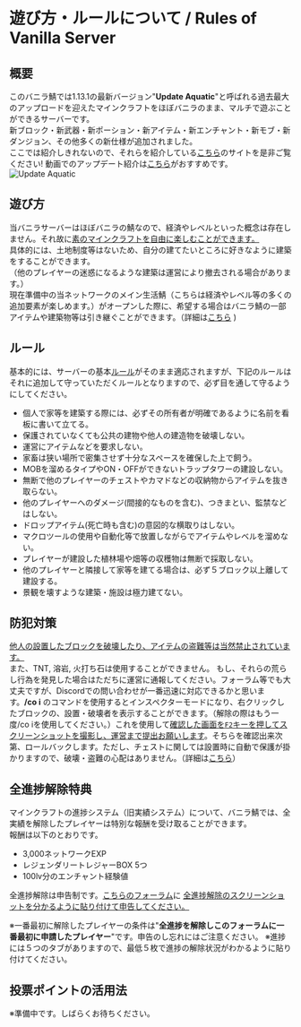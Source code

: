 # 遊び方・ルールについて / Rules of Vanilla Server

## 概要
このバニラ鯖では1.13.1の最新バージョン"**Update Aquatic**"と呼ばれる過去最大のアップロードを迎えたマインクラフトをほぼバニラのまま、マルチで遊ぶことができるサーバーです。  
新ブロック・新武器・新ポーション・新アイテム・新エンチャント・新モブ・新ダンジョン、その他多くの新仕様が追加されました。  
ここでは紹介しきれないので、それらを紹介している[こちら](http://minecraft-diary.jp/blog-entry-1366.html)のサイトを是非ご覧ください! 動画でのアップデート紹介は[こちら](https://www.youtube.com/watch?v=NgFRuLyUG14&list=PL1DGsG6D8Goo-PTcQsy3_CCRHnZ-L3ilx)がおすすめです。
![Update Aquatic](https://i.imgur.com/swiHydo.png)

## 遊び方
当バニラサーバーはほぼバニラの鯖なので、経済やレベルといった概念は存在しません。それ故に<u>素のマインクラフトを自由に楽しむことができます。</u>  
具体的には、土地制度等はないため、自分の建てたいところに好きなように建築をすることができます。  
（他のプレイヤーの迷惑になるような建築は運営により撤去される場合があります。）  
現在準備中の当ネットワークのメイン生活鯖（こちらは経済やレベル等の多くの追加要素が楽しめます。）がオープンした際に、希望する場合はバニラ鯖の一部アイテムや建築物等は引き継ぐことができます。（詳細は[こちら](https://wiki.lucknetwork.jp/vanilla_trans) )

## ルール
基本的には、サーバーの基本[ルール](rule.md)がそのまま適応されますが、下記のルールはそれに追加して守っていただくルールとなりますので、必ず目を通して守るようにしてください。  

  * 個人で家等を建築する際には、必ずその所有者が明確であるように名前を看板に書いて立てる。
  * 保護されていなくても公共の建物や他人の建造物を破壊しない。
  * 運営にアイテムなどを要求しない。
  * 家畜は狭い場所で密集させず十分なスペースを確保した上で飼う。
  * MOBを溜めるタイプやON・OFFができないトラップタワーの建設しない。
  * 無断で他のプレイヤーのチェストやカマドなどの収納物からアイテムを抜き取らない。
  * 他のプレイヤーへのダメージ(間接的なものを含む)、つきまとい、監禁などはしない。
  * ドロップアイテム(死亡時も含む)の意図的な横取りはしない。
  * マクロツールの使用や自動化等で放置しながらでアイテムやレベルを溜めない。
  * プレイヤーが建設した植林場や畑等の収穫物は無断で採取しない。
  * 他のプレイヤーと隣接して家等を建てる場合は、必ず５ブロック以上離して建設する。
  * 景観を壊すような建築・施設は極力建てない。

## 防犯対策
<u>他人の設置したブロックを破壊したり、アイテムの盗難等は当然禁止されています。</u>  
また、TNT, 溶岩, 火打ち石は使用することができません。
もし、それらの荒らし行為を発見した場合はただちに運営に通報してください。フォーラム等でも大丈夫ですが、Discordでの問い合わせが一番迅速に対応できるかと思います。**/co i** のコマンドを使用するとインスペクターモードになり、右クリックしたブロックの、設置・破壊者を表示することができます。（解除の際はもう一度/co iを使用してください。）これを使用して<u>確認した画面を`F2`キーを押してスクリーンショットを撮影し、運営まで提出お願いします</u>。そちらを確認出来次第、ロールバックします。ただし、チェストに関しては設置時に自動で保護が掛かりますので、破壊・盗難の心配はありません。（詳細は[こちら](lwc.md)）

## 全進捗解除特典
マインクラフトの進捗システム（旧実績システム）について、バニラ鯖では、全実績を解除したプレイヤーは特別な報酬を受け取ることができます。  
報酬は以下のとおりです。

  * 3,000ネットワークEXP
  * レジェンダリートレジャーBOX 5つ
  * 100lv分のエンチャント経験値

全進捗解除は申告制です。[こちらのフォーラム](https://lucknetwork.jp/forum/view_topic/?tid=8#post-8)に <u>全進捗解除のスクリーンショットを分かるように貼り付けて申告してください。</u>

※一番最初に解除したプレイヤーの条件は"**全進捗を解除しこのフォーラムに一番最初に申請したプレイヤー**"です。申告のし忘れにはご注意ください。  ※進捗には５つのタブがありますので、最低５枚で進捗の解除状況がわかるように貼り付けてください。

## 投票ポイントの活用法
※準備中です。しばらくお待ちください。
